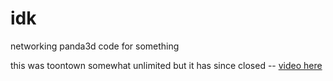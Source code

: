 # idk
networking panda3d code for something

this was toontown somewhat unlimited but it has since closed -- [video here](https://www.youtube.com/watch?v=CI8kY0qHF_g)
